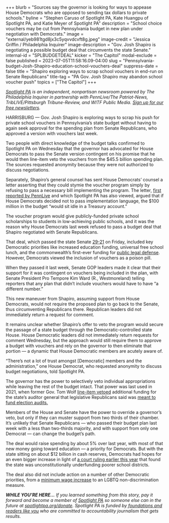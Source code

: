 +++
blurb = "Sources say the governor is looking for ways to appease House Democrats who are opposed to sending tax dollars to private schools."
byline = "Stephen Caruso of Spotlight PA, Kate Huangpu of Spotlight PA, and Katie Meyer of Spotlight PA"
description = "School choice vouchers may be cut from Pennsylvania budget in new plan under negotiation with Democrats."
image = "external/yeb981tgd8jx3c5yqvvdcvft8g.jpeg"
image-credit = "Jessica Griffin / Philadelphia Inquirer"
image-description = "Gov. Josh Shapiro is negotiating a possible budget deal that circumvents the state Senate."
internal-id = "SPLBUDGETDEAL"
kicker = "The Capitol"
modal-exclude = false
published = 2023-07-05T11:58:16.09-04:00
slug = "Pennsylvania-budget-Josh-Shapiro-education-school-vouchers-deal"
suppress-date = false
title = "Shapiro exploring ways to scrap school vouchers in end-run on Senate Republicans"
title-tag = "PA Gov. Josh Shapiro may abandon school voucher push"
topics = ["The Capitol"]
+++

<a href="https://www.spotlightpa.org/"><em>Spotlight PA</em></a><em> is an independent, nonpartisan newsroom powered by The Philadelphia Inquirer in partnership with PennLive/The Patriot-News, TribLIVE/Pittsburgh Tribune-Review, and WITF Public Media. </em><a href="https://www.spotlightpa.org/newsletters"><em>Sign up for our free newsletters</em></a><em>.</em>

HARRISBURG — Gov. Josh Shapiro is exploring ways to scrap his push for private school vouchers in Pennsylvania’s state budget without having to again seek approval for the spending plan from Senate Republicans, who approved a version with vouchers last week.

Two people with direct knowledge of the budget talks confirmed to Spotlight PA on Wednesday that the governor has advocated for House Democrats to pass the Senate version contingent on his promise that he would then line-item veto the vouchers from the $45.5 billion spending plan. The sources requested anonymity because they were not authorized to discuss negotiations.

Separately, Shapiro’s general counsel has sent House Democrats’ counsel a letter asserting that they could stymie the voucher program simply by refusing to pass a necessary bill implementing the program. The letter, <a href="https://www.pennlive.com/politics/2023/07/pa-house-identifies-a-way-to-pass-a-state-budget-without-implementing-a-voucher-plan.html">first reported by PennLive</a> and which Spotlight PA has also viewed, argued that if House Democrats decided not to pass implementation language, the $100 million in the budget “would sit idle in a Treasury account.”

<script src="https://www.spotlightpa.org/embed.js" async></script><div data-spl-embed-version="1" data-spl-src="https://www.spotlightpa.org/embeds/newsletter/"></div>

The voucher program would give publicly-funded private school scholarships to students in low-achieving public schools, and it was the reason why House Democrats last week refused to pass a budget deal that Shapiro negotiated with Senate Republicans.

That deal, which passed the state Senate <a href="https://www.legis.state.pa.us/CFDOCS/Legis/RC/Public/rc_view_action2.cfm?sess_yr=2023&amp;sess_ind=0&amp;rc_body=S&amp;rc_nbr=213">29-21</a> on Friday, included key Democratic priorities like increased education funding, universal free school lunch, and the commonwealth’s first-ever funding for <a href="https://www.spotlightpa.org/news/2023/04/pa-public-defense-gov-shapiro/">public legal defense</a>. However, Democrats viewed the inclusion of vouchers as a poison pill.

When they passed it last week, Senate GOP leaders made it clear that their support for it was contingent on vouchers being included in the plan, with Senate President Pro Tempore Kim Ward (R., Westmoreland) telling reporters that any plan that didn’t include vouchers would have to have “a different number.”

This new maneuver from Shapiro, assuming support from House Democrats, would not require the proposed plan to go back to the Senate, thus circumventing Republicans there. Republican leaders did not immediately return a request for comment.

It remains unclear whether Shapiro’s offer to veto the program would secure the passage of a state budget through the Democratic-controlled state House. House Democratic leaders did not immediately return requests for comment Wednesday, but the approach would still require them to approve a budget with vouchers and rely on the governor to then eliminate that portion — a dynamic that House Democratic members are acutely aware of.

“There’s not a lot of trust amongst \[Democratic\] members and the administration,” one House Democrat, who requested anonymity to discuss budget negotiations, told Spotlight PA.

The governor has the power to selectively veto individual appropriations while leaving the rest of the budget intact. That power was last used in 2021, when former Gov. Tom Wolf <a href="https://www.thecentersquare.com/pennsylvania/article_ab150b84-d9e8-11eb-a03b-03ca685c7e76.html">line-item vetoed</a> additional funding for the state’s auditor general that legislative Republicans said was <a href="https://www.penncapital-star.com/election-2020/gop-legislature-says-it-funded-election-audits-wolf-auditor-general-defoor-disagree/">meant to fund election audits.</a>

<script src="https://www.spotlightpa.org/embed.js" async></script><div data-spl-embed-version="1" data-spl-src="https://www.spotlightpa.org/embeds/donate/"></div>

Members of the House and Senate have the power to override a governor’s veto, but only if they can muster support from two thirds of their chamber. It’s unlikely that Senate Republicans — who passed their budget plan last week with a less than two-thirds majority, and with support from only one Democrat — can change the budget’s path.

The deal would raise spending by about 5% over last year, with most of that new money going toward education — a priority for Democrats. But with the state sitting on about $12 billion in cash reserves, Democrats had hopes for an even bigger increase in light of <a href="https://www.spotlightpa.org/news/2023/02/pa-public-school-funding-lawsuit-state-budget-billions/">a court ruling earlier this year</a> that found the state was unconstitutionally underfunding poorer school districts.

The deal also did not include action on a number of other Democratic priorities, from a <a href="https://www.spotlightpa.org/news/2023/06/pa-minimum-wage-raise-legislature/#:~:text=At%20the%20moment%2C%20Pennsylvania&#39;s%20wage,same%20as%20the%20federal%20minimum.">minimum wage increase</a> to an LGBTQ non-discrimination measure.

<strong><em>WHILE YOU’RE HERE…</em></strong><em> If you learned something from this story, pay it forward and become a member of </em><a href="https://www.spotlightpa.org/"><em>Spotlight PA</em></a><em> so someone else can in the future at </em><a href="https://www.spotlightpa.org/donate/"><em>spotlightpa.org/donate</em></a><em>. Spotlight PA is funded by</em><a href="https://www.spotlightpa.org/support"><em> foundations and readers like you</em></a><em> who are committed to accountability journalism that gets results.</em>

